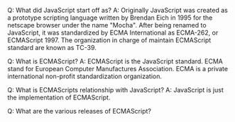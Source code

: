 Q: What did JavaScript start off as?
A: Originally JavaScript was created as a prototype scripting language written by Brendan Eich in 1995 for the netscape browser under the name "Mocha". After being renamed to JavaScript, it was standardized by ECMA International as ECMA-262, or ECMAScript 1997. The organization in charge of maintain ECMAScript standard are known as TC-39.

Q: What is ECMAScript?
A: ECMAScript is the JavaScript standard. ECMA stand for European Computer Manufactures Association. ECMA is a private international non-profit standardization organization.

Q: What is ECMAScripts relationship with JavaScript?
A: JavaScript is just the implementation of ECMAScript.

Q: What are the various releases of ECMAScript?
